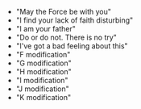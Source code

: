 - "May the Force be with you"
- "I find your lack of faith disturbing"
- "I am your father"
- "Do or do not. There is no try"
- "I've got a bad feeling about this"
- "F modification"
- "G modification"
- "H modification"
- "I modification"
- "J modification"
- "K modification"
